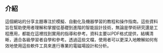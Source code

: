 介紹
---
這個網站的分享主題專注於模擬、自動化及機器學習的教程和操作指南。這些資料旨在幫助使用者理解和掌握從基礎到進階的智能設計技術，無論是學術研究還是工程應用，都能在這裡找到實用的指導和參考。資料主要以PDF格式提供，結構清晰，適合各級學習者自學和參考。透過這些文檔，使用者可以更深入地瞭解如何有效地使用這些軟件工具來進行專業的電磁場設計和分析。